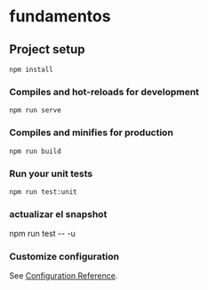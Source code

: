 # fundamentos

## Project setup
```
npm install
```

### Compiles and hot-reloads for development
```
npm run serve
```

### Compiles and minifies for production
```
npm run build
```

### Run your unit tests
```
npm run test:unit
```
### actualizar el snapshot
npm run test -- -u

### Customize configuration
See [Configuration Reference](https://cli.vuejs.org/config/).

